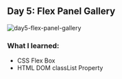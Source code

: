 ## Day 5: Flex Panel Gallery

![day5-flex-panel-gallery](../images/day5-flex-panel-gallery.gif)

### What I learned:

- CSS Flex Box
- HTML DOM classList Property
